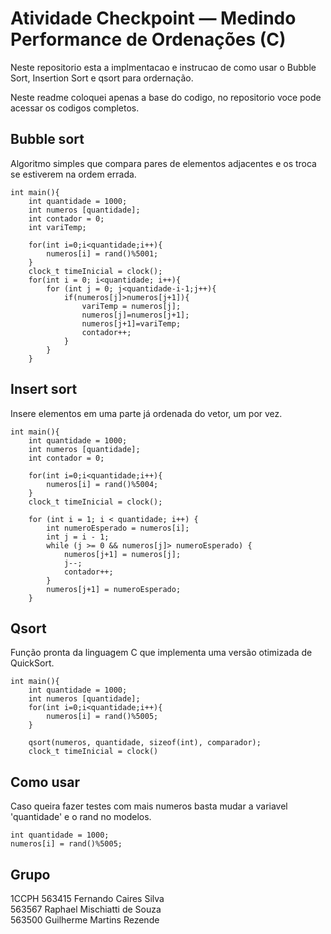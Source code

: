 # Atividade Checkpoint — Medindo Performance de Ordenações (C)
Neste repositorio esta a implmentacao e instrucao de como usar o Bubble Sort, Insertion Sort e qsort para ordernação.

Neste readme coloquei apenas a base do codigo, no repositorio voce pode acessar os codigos completos.



## Bubble sort
Algoritmo simples que compara pares de elementos adjacentes e os troca se estiverem na ordem errada.
```
int main(){
    int quantidade = 1000;
    int numeros [quantidade];
    int contador = 0;
    int variTemp;
    
    for(int i=0;i<quantidade;i++){
        numeros[i] = rand()%5001;
    }
    clock_t timeInicial = clock();
    for(int i = 0; i<quantidade; i++){
        for (int j = 0; j<quantidade-i-1;j++){
            if(numeros[j]>numeros[j+1]){
                variTemp = numeros[j];
                numeros[j]=numeros[j+1];
                numeros[j+1]=variTemp;
                contador++;
            }
        }
    }
```

## Insert sort 
Insere elementos em uma parte já ordenada do vetor, um por vez.
```
int main(){
    int quantidade = 1000;
    int numeros [quantidade];
    int contador = 0;
    
    for(int i=0;i<quantidade;i++){
        numeros[i] = rand()%5004;
    }
    clock_t timeInicial = clock();
    
    for (int i = 1; i < quantidade; i++) {
        int numeroEsperado = numeros[i];
        int j = i - 1;
        while (j >= 0 && numeros[j]> numeroEsperado) {
            numeros[j+1] = numeros[j];
            j--;
            contador++;
        }
        numeros[j+1] = numeroEsperado;
    }

``` 

## Qsort
Função pronta da linguagem C que implementa uma versão otimizada de QuickSort.
```
int main(){
    int quantidade = 1000;
    int numeros [quantidade];
    for(int i=0;i<quantidade;i++){
        numeros[i] = rand()%5005;
    }
    
    qsort(numeros, quantidade, sizeof(int), comparador);
    clock_t timeInicial = clock()
```

## Como usar
Caso queira fazer testes com mais numeros basta mudar a variavel 'quantidade' e o rand no modelos.
```
int quantidade = 1000;
numeros[i] = rand()%5005;
```

##  Grupo 
1CCPH 
563415 Fernando Caires Silva \
563567 Raphael Mischiatti de Souza \
563500 Guilherme Martins Rezende